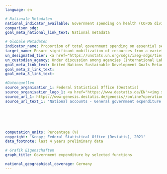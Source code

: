 ```yaml
---
language: en

# Nationale Metadaten
national_indicator_available: Government spending on health (COFOG division 7) <br> Government spending on education (COFOG division 9) <br> Government spending on social protection (COFOG division 10)
comparison_sdg: 
goal_meta_national_link_text: National metadata

# Globale Metadaten
indicator_name: Proportion of total government spending on essential services (education, health and social protection)
target_name: Ensure significant mobilization of resources from a variety of sources, including through enhanced development cooperation, in order to provide adequate and predictable means for developing countries, in particular least developed countries, to implement programmes and policies to end poverty in all its dimensions
un_designated_tier: <a href="https://unstats.un.org/sdgs/iaeg-sdgs/tier-classification/" title="Click here for more information on the UN tier classification.">Tier II</a>
un_custodian_agency: Under discussion among agencies (International Labour Organization (ILO), UNESCO Institute for Statistics (UNESCO-UIS), World Health Organization (WHO))
goal_meta_link_text: United Nations Sustainable Development Goals Metadata
goal_meta_2_link_text: 
goal_meta_3_link_text: 

#Datenquellen
source_organisation_1: Federal Statistical Office (Destatis)
source_organisation_logo_1: <a href="https://www.destatis.de/EN"><img src="https://g205sdgs.github.io/sdg-indicators/public/OrgImgEn/destatis.png" alt="Logo destatis" style="height:60px; width:148px" /></a>
source_url_1: https://www-genesis.destatis.de/genesis//online?operation=table&code=81000-0138&bypass=true&language=en
source_url_text_1: 'National accounts - General government expenditure: functions of government (COFOG) – GENESIS online 81000-0138'






computation_units: Percentage (%)
copyright: '&copy; Federal Statistical Office (Destatis), 2021'
data_footnote: last 4 years preliminary data

# Grafik Eigenschaften
graph_title: Government expenditure by selected functions

national_geographical_coverage: Germany
---
```


<span></span>